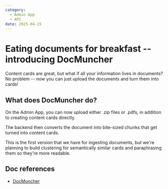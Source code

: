 ```yaml
---
category:
  - Admin App
  - API
date: 2025-04-15
---
```


# Eating documents for breakfast -- introducing DocMuncher

Content cards are great, but what if all your information lives in documents? No problem -- now you can just upload the documents and turn them into cards!

<!-- more -->

## What does DocMuncher do?

On the Admin App, you can now upload either .zip files or .pdfs, in addition to creating content cards directly.

The backend then converts the document into bite-sized chunks that get turned into content cards.

This is the first version that we have for ingesting documents, but we're planning to build clustering for semantically similar cards and paraphrasing them so they're more readable.

## Doc references
- [DocMuncher](../../components/docmuncherce/index.md)

